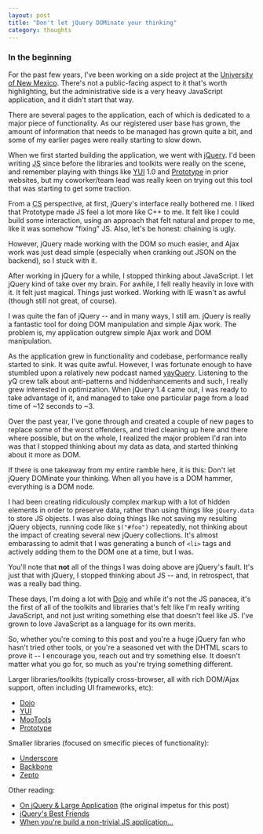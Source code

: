```yaml
---
layout: post
title: "Don't let jQuery DOMinate your thinking"
category: thoughts
---
```


### In the beginning

For the past few years, I've been working on a side project at the [University
of New Mexico][UNM]. There's not a public-facing aspect to it that's worth
highlighting, but the administrative side is a very heavy JavaScript
application, and it didn't start that way.

There are several pages to the application, each of which is dedicated to a
major piece of functionality. As our registered user base has grown, the
amount of information that needs to be managed has grown quite a bit, and some
of my earlier pages were really starting to slow down.

When we first started building the application, we went with [jQuery][]. I'd
been writing <acronym title="JavaScript">JS</acronym> since before the
libraries and toolkits were really on the scene, and remember playing with
things like [YUI][] 1.0 and [Prototype][] in prior websites, but my
coworker/team lead was really keen on trying out this tool that was starting
to get some traction.

From a <acronym title="Computer Science">CS</acronym> perspective, at first,
jQuery's interface really bothered me. I liked that Prototype made JS feel a
lot more like C++ to me. It felt like I could build some interaction, using an
approach that felt natural and proper to me, like it was somehow "fixing" JS.
Also, let's be honest: chaining is ugly.

However, jQuery made working with the DOM *so* much easier, and Ajax work was
just dead simple (especially when cranking out JSON on the backend), so I
stuck with it.

After working in jQuery for a while, I stopped thinking about JavaScript. I
let jQuery kind of take over my brain. For awhile, I fell really heavily in love
with it. It felt just magical. Things just worked. Working with IE wasn't
as awful (though still not great, of course).

I was quite the fan of jQuery -- and in many ways, I still am. jQuery is
really a fantastic tool for doing DOM manipulation and simple Ajax work. The
problem is, my application outgrew simple Ajax work and DOM manipulation.

As the application grew in functionality and codebase, performance really
started to sink. It was quite awful. However, I was fortunate enough to have
stumbled upon a relatively new podcast named [yayQuery][]. Listening to the yQ
crew talk about anti-patterns and hiddenhancements and such, I really grew
interested in optimization. When jQuery 1.4 came out, I was ready to take
advantage of it, and managed to take one particular page from a load time of
~12 seconds to ~3.

Over the past year, I've gone through and created a couple of new pages to
replace some of the worst offenders, and tried cleaning up here and there where
possible, but on the whole, I realized the major problem I'd ran into was that
I stopped thinking about my data as data, and started thinking about it more
as DOM.

If there is one takeaway from my entire ramble here, it is this: Don't let
jQuery DOMinate your thinking. When all you have is a DOM hammer, everything
is a DOM node.

I had been creating ridiculously complex markup with a lot of hidden elements
in order to preserve data, rather than using things like `jQuery.data` to
store JS objects. I was also doing things like not saving my resulting jQuery
objects, running code like `$("#foo")` repeatedly, not thinking about the
impact of creating several new jQuery collections. It's almost embarassing to
admit that I was generating a bunch of `<li>` tags and actively adding them to
the DOM one at a time, but I was.

You'll note that **not** all of the things I was doing above are jQuery's fault.
It's just that with jQuery, I stopped thinking about JS -- and, in retrospect,
that was a really bad thing.

These days, I'm doing a lot with [Dojo][] and while it's not the JS panacea,
it's the first of all of the toolkits and libraries that's felt like I'm
really writing JavaScript, and not just writing something else that doesn't
feel like JS. I've grown to love JavaScript as a language for its own merits.

So, whether you're coming to this post and you're a huge jQuery fan who hasn't
tried other tools, or you're a seasoned vet with the DHTML scars to prove it
-- I encourage you, reach out and try something else. It doesn't matter what
you go for, so much as you're trying something different.

Larger libraries/toolkits (typically cross-browser, all with rich DOM/Ajax support,
often including UI frameworks, etc):

* [Dojo][]
* [YUI][]
* [MooTools][]
* [Prototype][]

Smaller libraries (focused on smecific pieces of functionality):

* [Underscore][]
* [Backbone][]
* [Zepto][]

Other reading:

* [On jQuery & Large Application][large] (the original impetus for this post)
* [jQuery's Best Friends][jqbff]
* [When you're build a non-trivial JS application...][nontriv]

[UNM]: http://www.unm.edu/
[jQuery]: http://jquery.com/
[YUI]: http://developer.yahoo.com/yui/
[Prototype]: http://prototypejs.org/
[yayQuery]: http://yayquery.com/
[Dojo]: http://www.dojotoolkit.org/
[MooTools]: http://mootools.net/
[Underscore]: http://documentcloud.github.com/underscore/
[Backbone]: http://documentcloud.github.com/backbone/
[Zepto]: http://zeptojs.com/
[large]: http://blog.rebeccamurphey.com/on-jquery-large-applications
[jqbff]: http://jquerysbestfriends.com/#slide1
[nontriv]: http://blog.rebeccamurphey.com/when-youre-building-a-non-trivial-js-applicat
